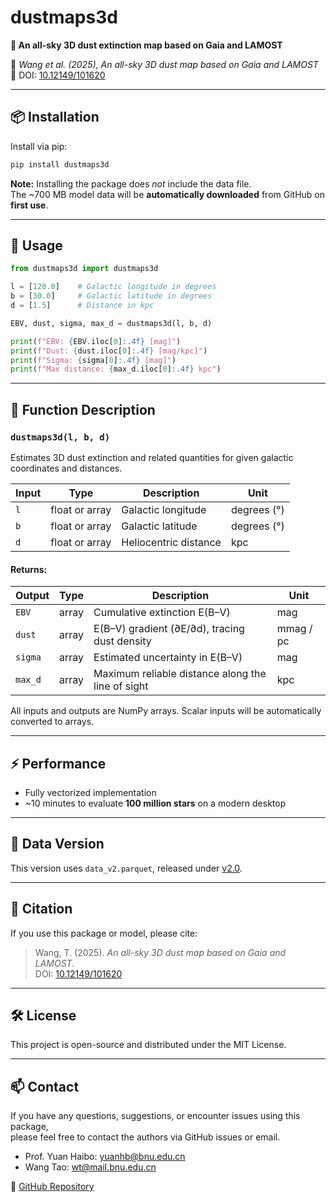 # dustmaps3d

**🌌 An all-sky 3D dust extinction map based on Gaia and LAMOST**

📄 *Wang et al. (2025),* *An all-sky 3D dust map based on Gaia and LAMOST*  
📌 DOI: [10.12149/101620](https://doi.org/10.12149/101620)

---

## 📦 Installation

Install via pip:

```bash
pip install dustmaps3d
```

**Note:** Installing the package does *not* include the data file.  
The ~700 MB model data will be **automatically downloaded** from GitHub on **first use**.

---

## 🚀 Usage

```python
from dustmaps3d import dustmaps3d

l = [120.0]    # Galactic longitude in degrees
b = [30.0]     # Galactic latitude in degrees
d = [1.5]      # Distance in kpc

EBV, dust, sigma, max_d = dustmaps3d(l, b, d)

print(f"EBV: {EBV.iloc[0]:.4f} [mag]")
print(f"Dust: {dust.iloc[0]:.4f} [mag/kpc]")
print(f"Sigma: {sigma[0]:.4f} [mag]")
print(f"Max distance: {max_d.iloc[0]:.4f} kpc")
```

---

## 🧠 Function Description

### `dustmaps3d(l, b, d)`

Estimates 3D dust extinction and related quantities for given galactic coordinates and distances.

| Input         | Type            | Description                          | Unit         |
|---------------|------------------|--------------------------------------|--------------|
| `l`           | float or array   | Galactic longitude                   | degrees (°)  |
| `b`           | float or array   | Galactic latitude                    | degrees (°)  |
| `d`           | float or array   | Heliocentric distance                | kpc          |

#### Returns:

| Output        | Type            | Description                                         | Unit         |
|---------------|------------------|-----------------------------------------------------|--------------|
| `EBV`         | array            | Cumulative extinction E(B–V)                        | mag          |
| `dust`        | array            | E(B–V) gradient (∂E/∂d), tracing dust density       | mmag / pc    |
| `sigma`       | array            | Estimated uncertainty in E(B–V)                     | mag          |
| `max_d`       | array            | Maximum reliable distance along the line of sight   | kpc          |

All inputs and outputs are NumPy arrays. Scalar inputs will be automatically converted to arrays.

---

## ⚡ Performance

- Fully vectorized implementation
- ~10 minutes to evaluate **100 million stars** on a modern desktop

---

## 📂 Data Version

This version uses `data_v2.parquet`, released under [v2.0](https://github.com/Grapeknight/dustmaps3d/releases/tag/v2.0).

---

## 📜 Citation

If you use this package or model, please cite:

> Wang, T. (2025). *An all-sky 3D dust map based on Gaia and LAMOST.*  
> DOI: [10.12149/101620](https://doi.org/10.12149/101620)

---

## 🛠️ License

This project is open-source and distributed under the MIT License.

---

## 📫 Contact

If you have any questions, suggestions, or encounter issues using this package,  
please feel free to contact the authors via GitHub issues or email.

- Prof. Yuan Haibo: yuanhb@bnu.edu.cn  
- Wang Tao: wt@mail.bnu.edu.cn

🔗 [GitHub Repository](https://github.com/Grapeknight/dustmaps3d)
